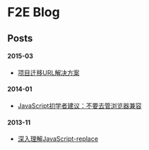 F2E Blog
========

## Posts

#### 2015-03
- [项目迁移URL解决方案](https://github.com/nimojs/blog/issues/3)

#### 2014-01
- [JavaScript初学者建议：不要去管浏览器兼容](https://github.com/nimojs/blog/issues/1)

#### 2013-11
- [深入理解JavaScript-replace](https://github.com/nimojs/blog/issues/2)